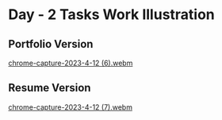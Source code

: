 # Day - 2 Tasks Work Illustration

## Portfolio Version
[chrome-capture-2023-4-12 (6).webm](https://github.com/krithika117/prograd-html-css-js/assets/76687631/9985fef9-4371-4bb4-a005-5543d3bf25e4)

## Resume Version
[chrome-capture-2023-4-12 (7).webm](https://github.com/krithika117/prograd-html-css-js/assets/76687631/3270c04d-80cd-43a7-9249-d7878daf1169)
